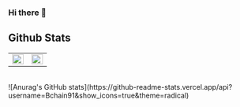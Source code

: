 ### Hi there 👋

<!--
**Bchain91/Bchain91** is a ✨ _special_ ✨ repository because its `README.md` (this file) appears on your GitHub profile.

Here are some ideas to get you started:

- 🔭 I’m currently working on ...
- 🌱 I’m currently learning ...
- 👯 I’m looking to collaborate on ...
- 🤔 I’m looking for help with ...
- 💬 Ask me about ...
- 📫 How to reach me: ...
- 😄 Pronouns: ...
- ⚡ Fun fact: ...
-->
## Github Stats

<table><tr><td valign="top" width="50%">

<img src="[https://github-readme-stats.vercel.app/api?username=yumdari&show_icons=true&count_private=true&hide_border=true](https://github-readme-stats.vercel.app/api?username=yumdari&show_icons=true&count_private=true&hide_border=true)" align="left" style="width: 100%" />

</td><td valign="top" width="50%">

<img src="[https://github-readme-stats.vercel.app/api/top-langs/?username=yumdari&hide_border=true&layout=compact](https://github-readme-stats.vercel.app/api/top-langs/?username=yumdari&hide_border=true&layout=compact)" align="left" style="width: 100%" />

</td></tr></table>

<br/>
![Anurag's GitHub stats](https://github-readme-stats.vercel.app/api?username=Bchain91&show_icons=true&theme=radical)

